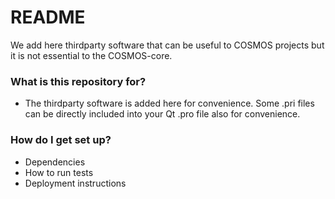 # README #

We add here thirdparty software that can be useful to COSMOS projects but it is not essential to the COSMOS-core.

### What is this repository for? ###

* The thirdparty software is added here for convenience. Some .pri files can be directly included into your Qt .pro file also for convenience.

### How do I get set up? ###

* Dependencies
* How to run tests
* Deployment instructions

